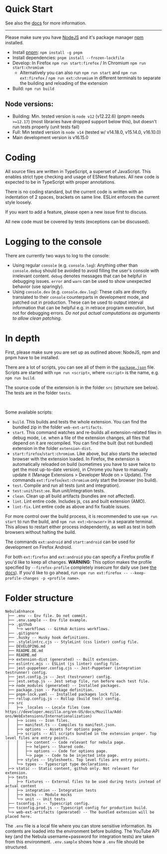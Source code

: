 # Quick Start

See also the [docs](docs/index.md) for more information.

---

Please make sure you have [NodeJS](https://nodejs.org/) and it's package manager [npm](https://www.npmjs.com/) installed.

- Install [pnpm](https://github.com/pnpm/pnpm): `npm install -g pnpm`
- Install dependencies: `pnpm install --frozen-lockfile`
- Develop: In Firefox `npm run start:firefox` / In Chromium `npm run start:chromium`
  - Alternatively you can also run `npm run start` and `npm run ext:firefox` / `npm run ext:chromium` in different terminals to separate the building and reloading of the extension
- Build: `npm run build`

## Node versions:

- Building: Min. tested version is `node v12` (v12.22.6) (pnpm needs `>=12.17`) (most libraries have dropped support below this), but doesn't run tests properly (unit tests fail)
- Full: Min tested version is `node v14` (tested w/ v14.18.0, v15.14.0, v16.10.0)
- Main development version is v16.15.0


# Coding

All source files are written in TypeScript, a superset of JavaScript. This enables strict type checking and usage of ESNext features. All new code is expected to be in TypeScript with proper annotations.

There is no coding standard, but the current code is written with an indentation of 2 spaces, brackets on same line. ESLint enforces the current style loosely.

If you want to add a feature, please open a new issue first to discuss.

All new code must be covered by tests (exceptions can be discussed).


# Logging to the console

There are currently two ways to log to the console:
- Using regular `console` (e.g. `console.log`): Anything other than `console.debug` should be avoided to avoid filling the user's console with irrelevant content. `debug` denotes messages that can be helpful in debugging issues. `error` and `warn` can be used to show unexpected behavior (use sparingly).
- Using `console.dev` (e.g. `console.dev.log`): These calls are directly translated to their `console` counterparts in development mode, and patched out in production. These can be used to output interval information that can be helpful e.g. in retrace program execution, but not for debugging errors. *Do not put actual computations as arguments to allow clean patching*.


# In depth

First, please make sure you are set up as outlined above: NodeJS, npm and pnpm have to be installed.

There are a lot of scripts, you can see all of them in the [`package.json`](package.json) file. Scripts are started with `npm run <script>`, where `<script>` is the name, e.g. `npm run build`.

The source code of the extension is in the folder `src` (structure see below). The tests are in the folder `tests`.

&nbsp;

Some available scripts:

- `build`. This builds and tests the whole extension. You can find the bundled zip in the folder `web-ext-artifacts`.
- `start`. This command watches and re-builds all extension-related files in debug mode, i.e. when a file of the extension changes, all files that depend on it are recompiled. You can find the built (but not bundled) extension in the folder `extension-dist`.
- `start:firefox`/`start:chromium`. Like above, but also starts the selected browser with the extension loaded. In Firefox, the extension is automatically reloaded on build (sometimes you have to save twice to get the most up-to-date version), in Chrome you have to manually update it (Manage Extensions > Developer Mode on > Update). The commands `ext:firefox`/`ext:chromium` only start the browser (no build).
- `test`. Compile and run all tests (unit and integration).
- `test:unit`/`test:ee`. Run unit/integration tests.
- `clean`. Clean up all build artifacts (bundles are not affected).
- `lint`. Lint entire code. Includes js, css and built extension (AMO).
- `lint-fix`. Lint entire code as above and fix fixable issues.

For more control over the build process, it is recommended to use `npm run start` to run the build, and `npm run ext:<browser>` in a separate terminal. This allows to restart either process independently, as well as test in both browsers without halting the build.

The commands `ext:android` and `start:android` can be used for development on Firefox Android.

For both `ext:firefox` and `ext:android` you can specify a Firefox profile if you'd like to keep all changes. **WARNING**: This option makes the profile specified by `--firefox-profile` completely insecure for daily use (see [the docs](https://extensionworkshop.com/documentation/develop/web-ext-command-reference/#--firefox)). If you'd like to go ahead, run `npm run ext:firefox -- --keep-profile-changes -p <profile name>`.


# Folder structure

```
NebulaEnhance
 ├── .env -- Env file. Do not commit.
 ├── .env.sample -- Env file example.
 ├─> .github
 │   └─> workflows -- GitHub Actions workflows.
 ├── .gitignore
 ├── .husky -- Husky hook definitions.
 ├── .stylelintrc.cjs -- StyleLint (css linter) config file.
 ├── DEVELOPING.md
 ├── README.DE.md
 ├── README.md
 ├─> extension-dist (generated) -- Built extension.
 ├── eslintrc.mjs -- ESLint (js linter) config file.
 ├── jest-puppeteer.config.cjs -- Jest-Puppeteer (integration testrunner) config.
 ├── jest.config.js -- Jest (testrunner) config.
 ├── jest.setup.js -- Jest setup file, run before each test file.
 ├─> node_modules (generated) -- Installed packages.
 ├── package.json -- Package definition.
 ├── pnpm-lock.yaml -- Installed packages lock file.
 ├── rollup.config.js -- Rollup (build tool) config.
 ├─> src
 │   ├─> _locales -- Locale files (see https://developer.mozilla.org/en-US/docs/Mozilla/Add-ons/WebExtensions/Internationalization)
 │   ├─> icons -- Icon files.
 │   ├── manifest.ts -- Compiles to manifest.json.
 │   ├─> options -- Assets for options page.
 │   ├─> scripts -- All scripts bundled in the extension proper. Top level files are entry points.
 │   │   ├─> content -- Code relevant for nebula page.
 │   │   ├─> helpers -- Shared code.
 │   │   ├─> options -- Code for options page.
 │   │   └─> page -- Code to be injected into page.
 │   ├─> styles -- Stylesheets. Top level files are entry points.
 │   └─> types -- Typescript type declarations.
 ├─> static -- Static content, github only. Not relevant for extension.
 ├─> tests
 │   ├─> fixtures -- External files to be used during tests instead of actual content
 │   ├─> integration -- Integration tests
 │   ├─> mocks -- Module mocks
 │   └─> unit -- Unit tests
 ├── tsconfig.js -- Typescript config.
 ├── tsconfig.prod.js -- Typescript config for production build.
 └─> web-ext-artifacts (generated) -- The bundled extension will be placed here.
```

The `.env` file is a local file where you can store sensitive information. Its contents are loaded into the environment before building. The YouTube API key (and the Nebula username+password for integration tests) are taken from this environment. `.env.sample` shows how a `.env` file should be structured.